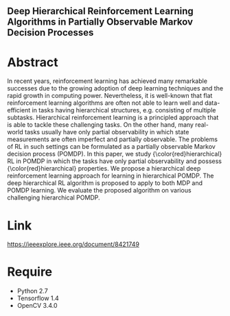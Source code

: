 ## Deep Hierarchical Reinforcement Learning Algorithms in Partially Observable Markov Decision Processes
# Abstract
In recent years, reinforcement learning has achieved many remarkable successes due to the growing adoption of deep learning techniques and the rapid growth in computing power. Nevertheless, it is well-known that flat reinforcement learning algorithms are often not able to learn well and data-efficient in tasks having hierarchical structures, e.g. consisting of multiple subtasks. Hierarchical reinforcement learning is a principled approach that is able to tackle these challenging tasks. On the other hand, many real-world tasks usually have only partial observability in which state measurements are often imperfect and partially observable. The problems of RL in such settings can be formulated as a partially observable Markov decision process (POMDP). In this paper, we study {\color{red}hierarchical} RL in POMDP in which the tasks have only partial observability and possess {\color{red}hierarchical} properties. We propose a hierarchical deep reinforcement learning approach for learning in hierarchical POMDP. The deep hierarchical RL algorithm is proposed to apply to both MDP and POMDP learning. We evaluate the proposed algorithm on various challenging hierarchical POMDP.
# Link
https://ieeexplore.ieee.org/document/8421749
# Require
- Python 2.7
- Tensorflow 1.4
- OpenCV 3.4.0
